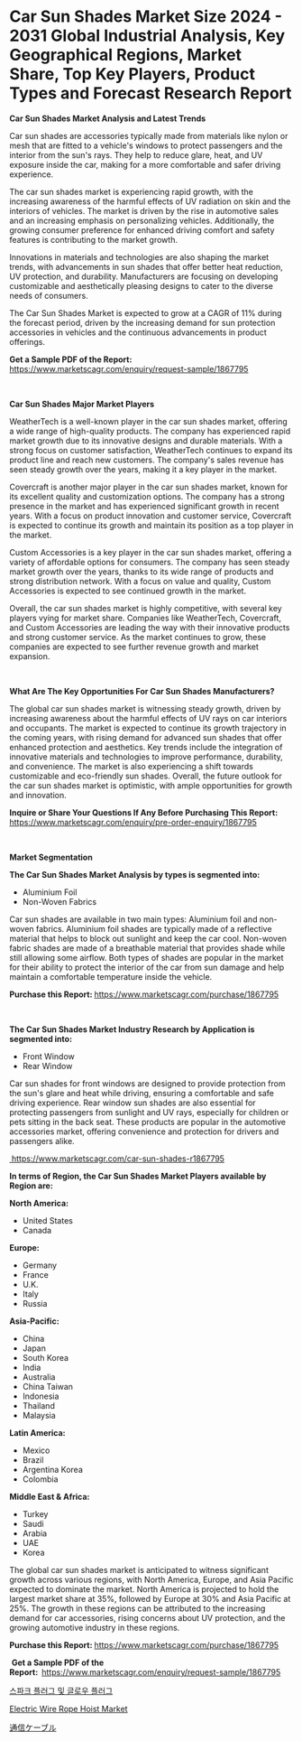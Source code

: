 <p><h1>Car Sun Shades Market Size 2024 - 2031 Global Industrial Analysis, Key Geographical Regions, Market Share, Top Key Players, Product Types and Forecast Research Report</h1></p><p><strong>Car Sun Shades Market Analysis and Latest Trends</strong></p>
<p><p>Car sun shades are accessories typically made from materials like nylon or mesh that are fitted to a vehicle's windows to protect passengers and the interior from the sun's rays. They help to reduce glare, heat, and UV exposure inside the car, making for a more comfortable and safer driving experience.</p><p>The car sun shades market is experiencing rapid growth, with the increasing awareness of the harmful effects of UV radiation on skin and the interiors of vehicles. The market is driven by the rise in automotive sales and an increasing emphasis on personalizing vehicles. Additionally, the growing consumer preference for enhanced driving comfort and safety features is contributing to the market growth.</p><p>Innovations in materials and technologies are also shaping the market trends, with advancements in sun shades that offer better heat reduction, UV protection, and durability. Manufacturers are focusing on developing customizable and aesthetically pleasing designs to cater to the diverse needs of consumers.</p><p>The Car Sun Shades Market is expected to grow at a CAGR of 11% during the forecast period, driven by the increasing demand for sun protection accessories in vehicles and the continuous advancements in product offerings.</p></p>
<p><strong>Get a Sample PDF of the Report:&nbsp;</strong> <a href="https://www.marketscagr.com/enquiry/request-sample/1867795">https://www.marketscagr.com/enquiry/request-sample/1867795</a></p>
<p>&nbsp;</p>
<p><strong>Car Sun Shades Major Market Players</strong></p>
<p><p>WeatherTech is a well-known player in the car sun shades market, offering a wide range of high-quality products. The company has experienced rapid market growth due to its innovative designs and durable materials. With a strong focus on customer satisfaction, WeatherTech continues to expand its product line and reach new customers. The company's sales revenue has seen steady growth over the years, making it a key player in the market.</p><p>Covercraft is another major player in the car sun shades market, known for its excellent quality and customization options. The company has a strong presence in the market and has experienced significant growth in recent years. With a focus on product innovation and customer service, Covercraft is expected to continue its growth and maintain its position as a top player in the market.</p><p>Custom Accessories is a key player in the car sun shades market, offering a variety of affordable options for consumers. The company has seen steady market growth over the years, thanks to its wide range of products and strong distribution network. With a focus on value and quality, Custom Accessories is expected to see continued growth in the market.</p><p>Overall, the car sun shades market is highly competitive, with several key players vying for market share. Companies like WeatherTech, Covercraft, and Custom Accessories are leading the way with their innovative products and strong customer service. As the market continues to grow, these companies are expected to see further revenue growth and market expansion.</p></p>
<p>&nbsp;</p>
<p><strong>What Are The Key Opportunities For Car Sun Shades Manufacturers?</strong></p>
<p><p>The global car sun shades market is witnessing steady growth, driven by increasing awareness about the harmful effects of UV rays on car interiors and occupants. The market is expected to continue its growth trajectory in the coming years, with rising demand for advanced sun shades that offer enhanced protection and aesthetics. Key trends include the integration of innovative materials and technologies to improve performance, durability, and convenience. The market is also experiencing a shift towards customizable and eco-friendly sun shades. Overall, the future outlook for the car sun shades market is optimistic, with ample opportunities for growth and innovation.</p></p>
<p><strong>Inquire or Share Your Questions If Any Before Purchasing This Report:</strong> <a href="https://www.marketscagr.com/enquiry/pre-order-enquiry/1867795">https://www.marketscagr.com/enquiry/pre-order-enquiry/1867795</a></p>
<p>&nbsp;</p>
<p><strong>Market Segmentation</strong></p>
<p><strong>The Car Sun Shades Market Analysis by types is segmented into:</strong></p>
<p><ul><li>Aluminium Foil</li><li>Non-Woven Fabrics</li></ul></p>
<p><p>Car sun shades are available in two main types: Aluminium foil and non-woven fabrics. Aluminium foil shades are typically made of a reflective material that helps to block out sunlight and keep the car cool. Non-woven fabric shades are made of a breathable material that provides shade while still allowing some airflow. Both types of shades are popular in the market for their ability to protect the interior of the car from sun damage and help maintain a comfortable temperature inside the vehicle.</p></p>
<p><strong>Purchase this Report:&nbsp;</strong><a href="https://www.marketscagr.com/purchase/1867795">https://www.marketscagr.com/purchase/1867795</a></p>
<p>&nbsp;</p>
<p><strong>The Car Sun Shades Market Industry Research by Application is segmented into:</strong></p>
<p><ul><li>Front Window</li><li>Rear Window</li></ul></p>
<p><p>Car sun shades for front windows are designed to provide protection from the sun's glare and heat while driving, ensuring a comfortable and safe driving experience. Rear window sun shades are also essential for protecting passengers from sunlight and UV rays, especially for children or pets sitting in the back seat. These products are popular in the automotive accessories market, offering convenience and protection for drivers and passengers alike.</p></p>
<p><a href="https://www.marketscagr.com/car-sun-shades-r1867795">&nbsp;https://www.marketscagr.com/car-sun-shades-r1867795</a></p>
<p><strong>In terms of Region, the Car Sun Shades Market Players available by Region are:</strong></p>
<p>
    <p> <strong> North America: </strong>
        <ul>
            <li>United States</li>
            <li>Canada</li>
        </ul>
        </p> 
    <p> <strong> Europe: </strong>
        <ul>
            <li>Germany</li>
            <li>France</li>
            <li>U.K.</li>
            <li>Italy</li>
            <li>Russia</li>
        </ul>
        </p> 
    <p> <strong> Asia-Pacific: </strong>
        <ul>
            <li>China</li>
            <li>Japan</li>
            <li>South Korea</li>
            <li>India</li>
            <li>Australia</li>
            <li>China Taiwan</li>
            <li>Indonesia</li>
            <li>Thailand</li>
            <li>Malaysia</li>
        </ul>
        </p> 
    <p> <strong> Latin America: </strong>
        <ul>
            <li>Mexico</li>
            <li>Brazil</li>
            <li>Argentina Korea</li>
            <li>Colombia</li>
        </ul>
        </p> 
    <p> <strong> Middle East & Africa: </strong>
        <ul>
            <li>Turkey</li>
            <li>Saudi</li>
            <li>Arabia</li>
            <li>UAE</li>
            <li>Korea</li>
        </ul>
    </p>
    </p>
<p><p>The global car sun shades market is anticipated to witness significant growth across various regions, with North America, Europe, and Asia Pacific expected to dominate the market. North America is projected to hold the largest market share at 35%, followed by Europe at 30% and Asia Pacific at 25%. The growth in these regions can be attributed to the increasing demand for car accessories, rising concerns about UV protection, and the growing automotive industry in these regions.</p></p>
<p><strong>Purchase this Report: </strong><a href="https://www.marketscagr.com/purchase/1867795">https://www.marketscagr.com/purchase/1867795</a></p>
<p>&nbsp;<strong>Get a Sample PDF of the Report:&nbsp;&nbsp;</strong><a href="https://www.marketscagr.com/enquiry/request-sample/1867795">https://www.marketscagr.com/enquiry/request-sample/1867795</a></p>
<p><strong></strong></p>
<p><p><a href="https://github.com/hzumrdvas204296/Market-Research-Report-List-3/blob/main/91902314139.md">스파크 플러그 및 글로우 플러그</a></p><p><a href="https://github.com/Reinaurphy35/Market-Research-Report-List-1/blob/main/electric-wire-rope-hoist-market.md">Electric Wire Rope Hoist Market</a></p><p><a href="https://github.com/avbqbctihcbe2/Market-Research-Report-List-3/blob/main/7960889561.md">通信ケーブル</a></p></p>